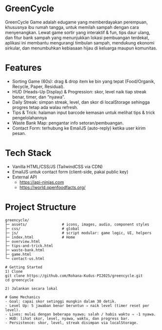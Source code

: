 # GreenCycle

GreenCycle Game adalah edugame yang memberdayakan perempuan, khususnya ibu rumah tangga, untuk memilah sampah dengan cara menyenangkan. Lewat game sortir yang interaktif & fun, tips daur ulang, dan fitur bank sampah yang menunjukkan lokasi pembuangan terdekat, aplikasi ini membantu mengurangi timbulan sampah, mendukung ekonomi sirkular, dan menumbuhkan kebiasaan hijau di keluarga maupun komunitas.

# Features

- Sorting Game (60s): drag & drop item ke bin yang tepat (Food/Organik, Recycle, Paper, Residual).
- HUD (Heads-Up Display) & Progression: skor, level naik tiap streak benar, timer, dan “nyawa”.
- Daily Streak: simpan streak, level, dan skor di localStorage sehingga progres tetap ada walau refresh.
- Tips & Trick: halaman input barcode kemasan untuk melihat tips & trick pengelolahannya
- Waste Bank Map: pengantar info setoran/pembuangan.
- Contact Form: terhubung ke EmailJS (auto-reply) ketika user kirim pesan.

# Tech Stack

- Vanilla HTML/CSS/JS (TailwindCSS via CDN)
- EmailJS untuk contact form (client-side, pakai public key)
- External API
  - https://api-ninjas.com
  - https://world.openfoodfacts.org/

# Project Structure

```plaintext
greencycle/
├─ assets/                # icons, images, audio, component styles
├─ css/                   # global
├─ js/                    # script modular: game logic, UI, helpers
├─ index.html             # Home
├─ overview.html
├─ tips-and-trick.html
├─ waste-bank.html
├─ game.html
└─ contact-us.html

# Getting Started
1) Clone
git clone https://github.com/Rohana-Kudus-PI2025/greencycle.git
cd greencycle

2) Jalankan secara lokal

# Game Mechanics
- Goal: capai skor setinggi mungkin dalam 30 detik.
- Level Up: 5 jawaban benar beruntun ⇒ naik level (timer reset per level).
- Lives: mulai dengan beberapa nyawa; salah / habis waktu ⇒ -1 nyawa.
- HUD: lihat skor, level, nyawa, waktu, dan progress bar.
- Persistence: skor, level, streak disimpan via localStorage.
```
